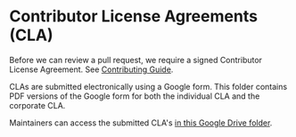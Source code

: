 # Contributor License Agreements (CLA)

Before we can review a pull request, we require a signed Contributor License Agreement. See [Contributing Guide](CONTRIBUTING.md#contributor-license-agreement-cla).

CLAs are submitted electronically using a Google form. This folder contains PDF versions of the Google form for both the individual CLA and the corporate CLA.

Maintainers can access the submitted CLA's [in this Google Drive folder](https://drive.google.com/drive/u/0/folders/1bLc_vxV5KvXVhO1E4Aqyi4dLjrL1jZPp).
